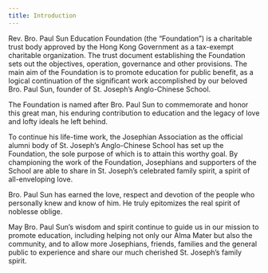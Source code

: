 ```yaml
---
title: Introduction
---
```


Rev. Bro. Paul Sun Education Foundation (the “Foundation”) is a charitable trust body approved by the Hong Kong Government as a tax-exempt charitable organization. The trust document establishing the Foundation sets out the objectives, operation, governance and other provisions. The main aim of the Foundation is to promote education for public benefit, as a logical continuation of the significant work accomplished by our beloved Bro. Paul Sun, founder of St. Joseph’s Anglo-Chinese School.

The Foundation is named after Bro. Paul Sun to commemorate and honor this great man, his enduring contribution to education and the legacy of love and lofty ideals he left behind.

To continue his life-time work, the Josephian Association as the official alumni body of St. Joseph’s Anglo-Chinese School has set up the Foundation, the sole purpose of which is to attain this worthy goal. By championing the work of the Foundation, Josephians and supporters of the School are able to share in St. Joseph’s celebrated family spirit, a spirit of all-enveloping love.

Bro. Paul Sun has earned the love, respect and devotion of the people who personally knew and know of him. He truly epitomizes the real spirit of noblesse oblige.

May Bro. Paul Sun’s wisdom and spirit continue to guide us in our mission to promote education, including helping not only our Alma Mater but also the community, and to allow more Josephians, friends, families and the general public to experience and share our much cherished St. Joseph’s family spirit.
